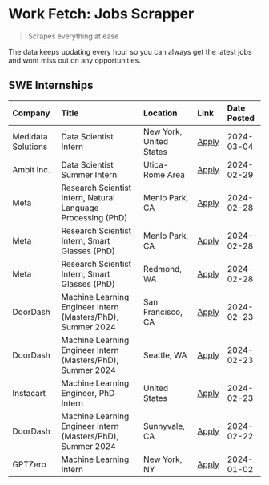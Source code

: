 # Work Fetch: Jobs Scrapper
> Scrapes everything at ease

The data keeps updating every hour so you can always get the latest jobs and wont miss out on any opportunities.

## SWE Internships
<!--START_SECTION:workfetch-->
| Company            | Title                                                        | Location                | Link                                                                                                                                                                                                                                                                 | Date Posted   |
|:-------------------|:-------------------------------------------------------------|:------------------------|:---------------------------------------------------------------------------------------------------------------------------------------------------------------------------------------------------------------------------------------------------------------------|:--------------|
| Medidata Solutions | Data Scientist Intern                                        | New York, United States | [Apply](https://www.linkedin.com/jobs/view/data-scientist-intern-at-medidata-solutions-3810253704?refId=Qqb4JON7P10EkAQu39sdyg%3D%3D&trackingId=Yq5%2F107NJybmGN4RFtrr%2FQ%3D%3D&position=9&pageNum=0&trk=public_jobs_jserp-result_search-card)                      | 2024-03-04    |
| Ambit Inc.         | Data Scientist Summer Intern                                 | Utica-Rome Area         | [Apply](https://www.linkedin.com/jobs/view/data-scientist-summer-intern-at-ambit-inc-3843121918?refId=Qqb4JON7P10EkAQu39sdyg%3D%3D&trackingId=LbIRp5CYhGACfpSZhFWPhg%3D%3D&position=6&pageNum=0&trk=public_jobs_jserp-result_search-card)                            | 2024-02-29    |
| Meta               | Research Scientist Intern, Natural Language Processing (PhD) | Menlo Park, CA          | [Apply](https://www.linkedin.com/jobs/view/research-scientist-intern-natural-language-processing-phd-at-meta-3811306149?refId=Qqb4JON7P10EkAQu39sdyg%3D%3D&trackingId=hCokoK9Pcu0TLcEa%2BuJG0A%3D%3D&position=10&pageNum=0&trk=public_jobs_jserp-result_search-card) | 2024-02-28    |
| Meta               | Research Scientist Intern, Smart Glasses (PhD)               | Menlo Park, CA          | [Apply](https://www.linkedin.com/jobs/view/research-scientist-intern-smart-glasses-phd-at-meta-3811308332?refId=Qqb4JON7P10EkAQu39sdyg%3D%3D&trackingId=%2F88C7Tv6SAh4y2wtGC%2BhTg%3D%3D&position=11&pageNum=0&trk=public_jobs_jserp-result_search-card)             | 2024-02-28    |
| Meta               | Research Scientist Intern, Smart Glasses (PhD)               | Redmond, WA             | [Apply](https://www.linkedin.com/jobs/view/research-scientist-intern-smart-glasses-phd-at-meta-3811304794?refId=Qqb4JON7P10EkAQu39sdyg%3D%3D&trackingId=SxCdhQisT0ZkpnnmbvPZxw%3D%3D&position=12&pageNum=0&trk=public_jobs_jserp-result_search-card)                 | 2024-02-28    |
| DoorDash           | Machine Learning Engineer Intern (Masters/PhD), Summer 2024  | San Francisco, CA       | [Apply](https://www.linkedin.com/jobs/view/machine-learning-engineer-intern-masters-phd-summer-2024-at-doordash-3736457737?refId=Qqb4JON7P10EkAQu39sdyg%3D%3D&trackingId=5v0BmFQmM63d3B0zN1Pz4g%3D%3D&position=3&pageNum=0&trk=public_jobs_jserp-result_search-card) | 2024-02-23    |
| DoorDash           | Machine Learning Engineer Intern (Masters/PhD), Summer 2024  | Seattle, WA             | [Apply](https://www.linkedin.com/jobs/view/machine-learning-engineer-intern-masters-phd-summer-2024-at-doordash-3736455966?refId=Qqb4JON7P10EkAQu39sdyg%3D%3D&trackingId=RJl4CU3zMJLP5RpELUK8NQ%3D%3D&position=4&pageNum=0&trk=public_jobs_jserp-result_search-card) | 2024-02-23    |
| Instacart          | Machine Learning Engineer, PhD Intern                        | United States           | [Apply](https://www.linkedin.com/jobs/view/machine-learning-engineer-phd-intern-at-instacart-3815634369?refId=Qqb4JON7P10EkAQu39sdyg%3D%3D&trackingId=Apu9kdc%2BJQKBiMeHANVSeg%3D%3D&position=5&pageNum=0&trk=public_jobs_jserp-result_search-card)                  | 2024-02-23    |
| DoorDash           | Machine Learning Engineer Intern (Masters/PhD), Summer 2024  | Sunnyvale, CA           | [Apply](https://www.linkedin.com/jobs/view/machine-learning-engineer-intern-masters-phd-summer-2024-at-doordash-3736454973?refId=Qqb4JON7P10EkAQu39sdyg%3D%3D&trackingId=OG1d3mFc6xgvPFIFnyOQjQ%3D%3D&position=2&pageNum=0&trk=public_jobs_jserp-result_search-card) | 2024-02-22    |
| GPTZero            | Machine Learning Intern                                      | New York, NY            | [Apply](https://www.linkedin.com/jobs/view/machine-learning-intern-at-gptzero-3796844451?refId=Qqb4JON7P10EkAQu39sdyg%3D%3D&trackingId=jedRppBQGmH7W%2Fm1BYja1A%3D%3D&position=8&pageNum=0&trk=public_jobs_jserp-result_search-card)                                 | 2024-01-02    |
<!--END_SECTION:workfetch-->

